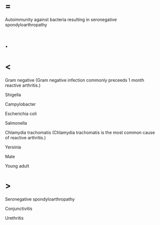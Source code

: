 # =

Autoimmunity against bacteria resulting in seronegative spondyloarthropathy

# .

# <

Gram negative (Gram negative infection commonly preceeds 1 month reactive arthritis.)

Shigella

Campylobacter

Escherichia coli

Salmonella

Chlamydia trachomatis (Chlamydia trachomatis is the most common cause of reactive arthritis.)

Yersinia

Male

Young adult

# >

Seronegative spondyloarthropathy

Conjunctivitis

Urethritis
